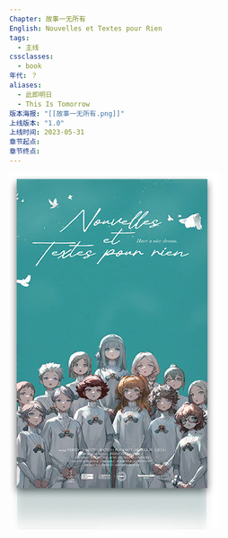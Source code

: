 ```yaml
---
Chapter: 故事一无所有
English: Nouvelles et Textes pour Rien
tags:
  - 主线
cssclasses:
  - book
年代: ？
aliases:
  - 此即明日
  - This Is Tomorrow
版本海报: "[[故事一无所有.png]]"
上线版本: "1.0"
上线时间: 2023-05-31
章节起点: 
章节终点:
---
```

![cover](assets/第三章%20故事一无所有.assets/故事一无所有.png)